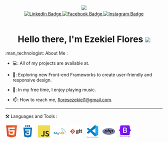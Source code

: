 <div id="header" align="center">
  <img src="https://media.giphy.com/media/M9gbBd9nbDrOTu1Mqx/giphy.gif" width="100"/>
</div>
<div id="badges" align="center">
  <a href="https://www.linkedin.com/in/ezekiel-flores-36b2a0268/" target="_blank">
    <img src="https://img.shields.io/badge/LinkedIn-blue?style=for-the-badge&logo=linkedin&logoColor=white" alt="LinkedIn Badge"/>
  </a>
  <a href="https://www.facebook.com/ezekiel.flores1204" target='_blank'>
    <img src="https://img.shields.io/badge/Facebook-blue?style=for-the-badge&logo=facebook&logoColor=white" alt="Facebook Badge"/>
  </a>
  <a href="https://www.instagram.com/mr.kerchekk/" target='_blank'>
    <img src="https://img.shields.io/badge/Instagram-orange?style=for-the-badge&logo=instagram&logoColor=black" alt="Instagram Badge"/>
  </a>
</div>
<div align="center">
  <img src="https://komarev.com/ghpvc/?username=Ezek-404&style=flat-square&color=blue" alt=""/>
</div>
<h1 align="center">
  Hello there,
  I'm Ezekiel Flores
    <img src="https://media.giphy.com/media/hvRJCLFzcasrR4ia7z/giphy.gif" width="30px"/>
</h1>
:man_technologist: About Me :

- 💻: All of my projects are available at.

- 🔭: Exploring new Front-end Frameworks to create user-friendly and responsive design.

- 🎸: In my free time, I enjoy playing music. 
 
- 📫: How to reach me, <a href="floresezekiel1@gmail.com">floresezekiel1@gmail.com</a>.
---

:hammer_and_wrench: Languages and Tools :
<div>
  <img src="https://github.com/devicons/devicon/blob/master/icons/html5/html5-original.svg" title="HTML5" alt="HTML" width="40" height="40"/>&nbsp;&nbsp;
  <img src="https://github.com/devicons/devicon/blob/master/icons/css3/css3-plain-wordmark.svg"  title="CSS3" alt="CSS" width="40" height="40"/>&nbsp;&nbsp;
  <img src="https://github.com/devicons/devicon/blob/master/icons/javascript/javascript-original.svg" title="JavaScript" alt="JavaScript" width="40" height="40"/>&nbsp;&nbsp;
  <img src="https://github.com/devicons/devicon/blob/master/icons/mysql/mysql-original-wordmark.svg" title="MySQL"  alt="MySQL" width="40" height="40"/>&nbsp;&nbsp;
  <img src="https://github.com/devicons/devicon/blob/master/icons/git/git-original-wordmark.svg" title="Git" **alt="Git" width="40" height="40"/>&nbsp;&nbsp;
  <img src="https://github.com/devicons/devicon/blob/master/icons/vscode/vscode-original-wordmark.svg" title="Git" **alt="Git" width="40" height="40"/>&nbsp;&nbsp;
  <img src="https://github.com/devicons/devicon/blob/master/icons/php/php-original.svg" title="Git" **alt="Git" width="40" height="40"/>&nbsp;&nbsp;
  <img src="https://github.com/devicons/devicon/blob/master/icons/bootstrap/bootstrap-original-wordmark.svg" title="Git" **alt="Git" width="40" height="40"/>&nbsp;&nbsp;
</div>
